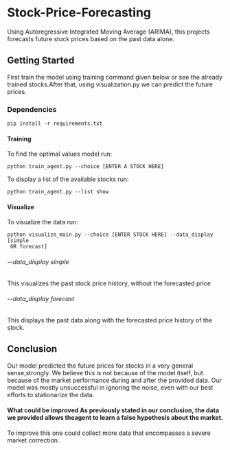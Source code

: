 # Stock-Price-Forecasting

Using Autoregressive Integrated Moving Average (ARIMA), 
this projects forecasts future stock prices based on the past data alone. 

## Getting Started
First train the model using training command given below or see the already trained stocks.After that,
using visualization.py we can predict the future prices.
### Dependencies
```
pip install -r requirements.txt
```
#### Training 
To find the optimal values model run:
```
python train_agent.py --choice [ENTER A STOCK HERE]
```
To display a list of the available stocks run:
```
python train_agent.py --list show
```
#### Visualize 
To visualize the data run:
```
python visualize_main.py --choice [ENTER STOCK HERE] --data_display [simple
 OR forecast]
```
###### --data_display simple
This visualizes the past stock price history, without the forecasted price

###### --data_display forecast
This displays the past data along with the forecasted price history of the stock.

## Conclusion
 Our model predicted the future prices for stocks in a very general sense,strongly. We believe this is not because of the model itself, but because of 
 the market performance during and after the provided data. 
 Our model was mostly unsuccessful in ignoring the noise, even with our best efforts to stationarize the data.
 
#### What could be improved As previously stated in our conclusion, the data we provided allows theagent to learn a false hypothesis about the market. 
To improve this one could collect more data that encompasses a severe market correction.

